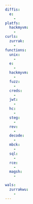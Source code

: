 ```yaml
---
diffis:
  e:
    -
platfs:
  hackmyvm:
    -
curls:
  zurrak:
    -
functions:
  unix:
    -
  e:
    -
  hackmyvm:
    -
  fuzz:
    -
  creds:
    -
  jwt:
    -
  hc:
    -
  steg:
    -
  rev:
    -
  decode:
    -
  mbck:
    -
  sql:
    -
  rce:
    -
  magsh:
    -

wals:
  zurrakwu:
    -
---
```

